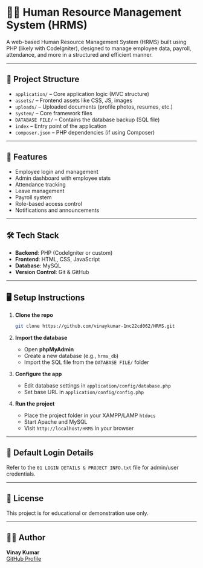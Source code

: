 # 🧑‍💼 Human Resource Management System (HRMS)

A web-based Human Resource Management System (HRMS) built using PHP (likely with CodeIgniter), designed to manage employee data, payroll, attendance, and more in a structured and efficient manner.

---

## 📂 Project Structure

- `application/` – Core application logic (MVC structure)
- `assets/` – Frontend assets like CSS, JS, images
- `uploads/` – Uploaded documents (profile photos, resumes, etc.)
- `system/` – Core framework files
- `DATABASE FILE/` – Contains the database backup (SQL file)
- `index` – Entry point of the application
- `composer.json` – PHP dependencies (if using Composer)

---

## 🚀 Features

- Employee login and management
- Admin dashboard with employee stats
- Attendance tracking
- Leave management
- Payroll system
- Role-based access control
- Notifications and announcements

---

## 🛠️ Tech Stack

- **Backend**: PHP (CodeIgniter or custom)
- **Frontend**: HTML, CSS, JavaScript
- **Database**: MySQL
- **Version Control**: Git & GitHub

---

## 🖥️ Setup Instructions

1. **Clone the repo**  
   ```bash
   git clone https://github.com/vinaykumar-1nc22cd062/HRMS.git
   ```

2. **Import the database**
   - Open **phpMyAdmin**
   - Create a new database (e.g., `hrms_db`)
   - Import the SQL file from the `DATABASE FILE/` folder

3. **Configure the app**
   - Edit database settings in `application/config/database.php`
   - Set base URL in `application/config/config.php`

4. **Run the project**
   - Place the project folder in your XAMPP/LAMP `htdocs`
   - Start Apache and MySQL
   - Visit `http://localhost/HRMS` in your browser

---

## 🔐 Default Login Details

Refer to the `01 LOGIN DETAILS & PROJECT INFO.txt` file for admin/user credentials.

---

## 📄 License

This project is for educational or demonstration use only.

---

## 🙋‍♂️ Author

**Vinay Kumar**  
[GitHub Profile](https://github.com/vinaykumar-1nc22cd062)
